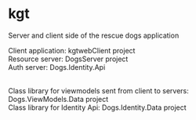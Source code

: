 # kgt
Server and client side of the rescue dogs application <br/>

Client application: kgtwebClient project <br/>
Resource server: DogsServer project <br/>
Auth server: Dogs.Identity.Api <br/> <br/>

Class library for viewmodels sent from client to servers: Dogs.ViewModels.Data project  <br/>
Class library for Identity Api: Dogs.Identity.Data project <br/>
